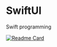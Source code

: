 # SwiftUI
Swift programming

[![Readme Card](https://github-readme-stats.vercel.app/api/pin/?username=RyanTokManMokMTM&repo=SwiftUI&theme=outrun)](https://github.com/anuraghazra/SwiftUI)
